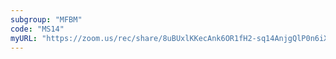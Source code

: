 ```yaml
---
subgroup: "MFBM"
code: "MS14"
myURL: "https://zoom.us/rec/share/8uBUxlKKecAnk6OR1fH2-sq14AnjgQlP0n6iXlRbALpPCXwnTNHE2FSmdM1Z8Jju.SSgeSn8t1mRZVrzn?startTime=1623868256000"
---
```

